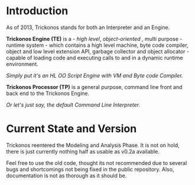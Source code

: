 # Introduction #

As of 2013, Trickonos stands for both an Interpreter and an Engine.

**Trickonos Engine (TE)** is a - _high level_, _object-oriented_ , multi purpose - runtime system - which contains a high level machine, byte code compiler, object and low level extension API, garbage collector and object allocator - capable of loading code and executing calls to and in a dynamic runtime environment.

_Simply put it's an HL OO Script Engine with VM and Byte code Compiler._

**Trickonos Processor (TP)** is a general purpose, command line front and back end to the Trickonos Engine.

_Or let's just say, the default Command Line Interpreter._

# Current State and Version #

Trickonos reentered the Modeling and Analysis Phase. It is not on hold, there is just currently nothing half as usable as v0.2a available.

Feel free to use the old code, thought its not recommended due to several bugs and shortcomings not being fixed in the public repository. Also, documentation is not as thorough as it should be.
